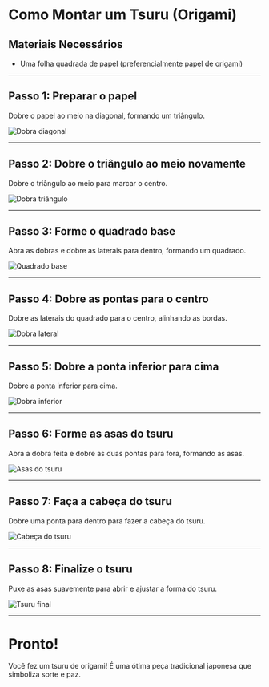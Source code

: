 # Como Montar um Tsuru (Origami)

## Materiais Necessários

- Uma folha quadrada de papel (preferencialmente papel de origami)

---

## Passo 1: Preparar o papel

Dobre o papel ao meio na diagonal, formando um triângulo.

![Dobra diagonal](https://upload.wikimedia.org/wikipedia/commons/thumb/e/e1/Origami_Fold_01.svg/120px-Origami_Fold_01.svg.png)

---

## Passo 2: Dobre o triângulo ao meio novamente

Dobre o triângulo ao meio para marcar o centro.

![Dobra triângulo](https://upload.wikimedia.org/wikipedia/commons/thumb/f/f8/Origami_Fold_02.svg/120px-Origami_Fold_02.svg.png)

---

## Passo 3: Forme o quadrado base

Abra as dobras e dobre as laterais para dentro, formando um quadrado.

![Quadrado base](https://upload.wikimedia.org/wikipedia/commons/thumb/a/a1/Origami_Fold_03.svg/120px-Origami_Fold_03.svg.png)

---

## Passo 4: Dobre as pontas para o centro

Dobre as laterais do quadrado para o centro, alinhando as bordas.

![Dobra lateral](https://upload.wikimedia.org/wikipedia/commons/thumb/4/4f/Origami_Fold_04.svg/120px-Origami_Fold_04.svg.png)

---

## Passo 5: Dobre a ponta inferior para cima

Dobre a ponta inferior para cima.

![Dobra inferior](https://upload.wikimedia.org/wikipedia/commons/thumb/1/13/Origami_Fold_05.svg/120px-Origami_Fold_05.svg.png)

---

## Passo 6: Forme as asas do tsuru

Abra a dobra feita e dobre as duas pontas para fora, formando as asas.

![Asas do tsuru](https://upload.wikimedia.org/wikipedia/commons/thumb/6/68/Origami_Fold_06.svg/120px-Origami_Fold_06.svg.png)

---

## Passo 7: Faça a cabeça do tsuru

Dobre uma ponta para dentro para fazer a cabeça do tsuru.

![Cabeça do tsuru](https://upload.wikimedia.org/wikipedia/commons/thumb/7/7e/Origami_Fold_07.svg/120px-Origami_Fold_07.svg.png)

---

## Passo 8: Finalize o tsuru

Puxe as asas suavemente para abrir e ajustar a forma do tsuru.

![Tsuru final](https://upload.wikimedia.org/wikipedia/commons/thumb/4/4b/Origami_crane_RIMG0100.JPG/220px-Origami_crane_RIMG0100.JPG)

---

# Pronto!

Você fez um tsuru de origami! É uma ótima peça tradicional japonesa que simboliza sorte e paz.
